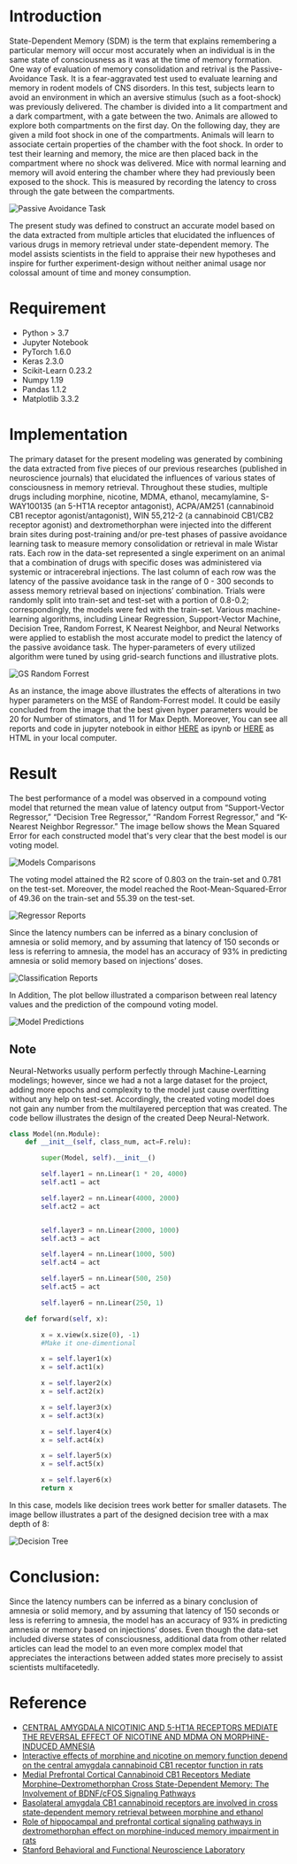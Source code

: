 # Introduction
State-Dependent Memory (SDM) is the term that explains remembering a particular memory will occur most accurately when an individual is in the same state of consciousness as it was at the time of memory formation. One way of evaluation of memory consolidation and retrival is the Passive-Avoidance Task. It is a fear-aggravated test used to evaluate learning and memory in rodent models of CNS disorders. In this test, subjects learn to avoid an environment in which an aversive stimulus (such as a foot-shock) was previously delivered. The chamber is divided into a lit compartment and a dark compartment, with a gate between the two. Animals are allowed to explore both compartments on the first day. On the following day, they are given a mild foot shock in one of the compartments. Animals will learn to associate certain properties of the chamber with the foot shock. In order to test their learning and memory, the mice are then placed back in the compartment where no shock was delivered. Mice with normal learning and memory will avoid entering the chamber where they had previously been exposed to the shock. This is measured by recording the latency to cross through the gate between the compartments.

![Passive Avoidance Task](https://github.com/pmadinei/SDM-Model/blob/master/Results/PAT.png)

The present study was defined to construct an accurate model based on the data extracted from multiple articles that elucidated the influences of various drugs in memory retrieval under state-dependent memory. The model assists scientists in the field to appraise their new hypotheses and inspire for further experiment-design without neither animal usage nor colossal amount of time and money consumption.

# Requirement
* Python > 3.7
* Jupyter Notebook
* PyTorch 1.6.0
* Keras 2.3.0
* Scikit-Learn 0.23.2
* Numpy 1.19
* Pandas 1.1.2
* Matplotlib 3.3.2

# Implementation
The primary dataset for the present modeling was generated by combining the data extracted from five pieces of our previous researches (published in neuroscience journals) that elucidated the influences of various states of consciousness in memory retrieval. Throughout these studies, multiple drugs including morphine, nicotine, MDMA, ethanol, mecamylamine, S-WAY100135 (an 5-HT1A receptor antagonist), ACPA/AM251 (cannabinoid CB1 receptor agonist/antagonist), WIN 55,212-2 (a cannabinoid CB1/CB2 receptor agonist) and dextromethorphan were injected into the different brain sites during post-training and/or pre-test phases of passive avoidance learning task to measure memory consolidation or retrieval in male Wistar rats. Each row in the data-set represented a single experiment on an animal that a combination of drugs with specific doses was administered via systemic or intracerebral injections. The last column of each row was the latency of the passive avoidance task in the range of 0 - 300 seconds to assess memory retrieval based on injections’ combination. Trials were randomly split into train-set and test-set with a portion of 0.8-0.2; correspondingly, the models were fed with the train-set. Various machine-learning algorithms, including Linear Regression, Support-Vector Machine, Decision Tree, Random Forrest, K Nearest Neighbor, and Neural Networks were applied to establish the most accurate model to predict the latency of the passive avoidance task. The hyper-parameters of every utilized algorithm were tuned by using grid-search functions and illustrative plots.

![GS Random Forrest](https://github.com/pmadinei/SDM-Model/blob/master/Results/Random%20Forrest%20GS.png)

As an instance, the image above illustrates the effects of alterations in two hyper parameters on the MSE of Random-Forrest model. It could be easily concluded from the image that the best given hyper parameters would be 20 for Number of stimators, and 11 for Max Depth. Moreover, You can see all reports and code in jupyter notebook in eithor [HERE](https://github.com/pmadinei/SDM-Model/blob/master/SDL%20Model.ipynb) as ipynb or [HERE](https://github.com/pmadinei/SDM-Model/blob/master/Code%20in%20HTML.html) as HTML in your local computer.

# Result
The best performance of a model was observed in a compound voting model that returned the mean value of latency output from “Support-Vector Regressor,” “Decision Tree Regressor,” “Random Forrest Regressor,” and “K-Nearest Neighbor Regressor.” The image bellow shows the Mean Squared Error for each constructed model that's very clear that the best model is our voting model.

![Models Comparisons](https://github.com/pmadinei/SDM-Model/blob/master/Results/Models%20Comparison.png)

The voting model attained the R2 score of 0.803 on the train-set and 0.781 on the test-set. Moreover, the model reached the Root-Mean-Squared-Error of 49.36 on the train-set and 55.39 on the test-set. 

![Regressor Reports](https://github.com/pmadinei/SDM-Model/blob/master/Results/Best%20Model%20Reports.png)

Since the latency numbers can be inferred as a binary conclusion of amnesia or solid memory, and by assuming that latency of 150 seconds or less is referring to amnesia, the model has an accuracy of 93% in predicting amnesia or solid memory based on injections’ doses.

![Classification Reports](https://github.com/pmadinei/SDM-Model/blob/master/Results/Classification%20Report.png)

In Addition, The plot bellow illustrated a comparison between real latency values and the prediction of the compound voting model.

![Model Predictions](https://github.com/pmadinei/SDM-Model/blob/master/Results/Best%20Model%20Predictions.png)

## Note
Neural-Networks usually perform perfectly through Machine-Learning modelings; however, since we had a not a large dataset for the project, adding more epochs and complexity to the model just cause overfitting without any help on test-set. Accordingly, the created voting model does not gain any number from the multilayered perception that was created. The code bellow illustrates the design of the created Deep Neural-Network.

```Python
class Model(nn.Module):
    def __init__(self, class_num, act=F.relu):

        super(Model, self).__init__()

        self.layer1 = nn.Linear(1 * 20, 4000)
        self.act1 = act

        self.layer2 = nn.Linear(4000, 2000)
        self.act2 = act


        self.layer3 = nn.Linear(2000, 1000)
        self.act3 = act

        self.layer4 = nn.Linear(1000, 500)
        self.act4 = act

        self.layer5 = nn.Linear(500, 250)
        self.act5 = act

        self.layer6 = nn.Linear(250, 1)

    def forward(self, x):

        x = x.view(x.size(0), -1)
        #Make it one-dimentional

        x = self.layer1(x)
        x = self.act1(x)

        x = self.layer2(x)
        x = self.act2(x)

        x = self.layer3(x)
        x = self.act3(x)

        x = self.layer4(x)
        x = self.act4(x)

        x = self.layer5(x)
        x = self.act5(x)

        x = self.layer6(x)
        return x
```

In this case, models like decision trees work better for smaller datasets. The image bellow illustrates a part of the designed decision tree with a max depth of 8:

![Decision Tree](https://github.com/pmadinei/SDM-Model/blob/master/Results/Decision%20Tree.png)

# Conclusion: 
Since the latency numbers can be inferred as a binary conclusion of amnesia or solid memory, and by assuming that latency of 150 seconds or less is referring to amnesia, the model has an accuracy of 93% in predicting amnesia or memory based on injections’ doses. Even though the data-set included diverse states of consciousness, additional data from other related articles can lead the model to an even more complex model that appreciates the interactions between added states more precisely to assist scientists multifacetedly.

# Reference
* [CENTRAL AMYGDALA NICOTINIC AND 5-HT1A RECEPTORS MEDIATE THE REVERSAL EFFECT OF NICOTINE AND MDMA ON MORPHINE-INDUCED AMNESIA](https://www.sciencedirect.com/science/article/abs/pii/S0306452214005776)
* [Interactive effects of morphine and nicotine on memory function depend on the central amygdala cannabinoid CB1 receptor function in rats](https://www.sciencedirect.com/science/article/abs/pii/S0278584617304554)
* [Medial Prefrontal Cortical Cannabinoid CB1 Receptors Mediate Morphine–Dextromethorphan Cross State-Dependent Memory: The Involvement of BDNF/cFOS Signaling Pathways](https://www.sciencedirect.com/science/article/abs/pii/S0306452218306754)
* [Basolateral amygdala CB1 cannabinoid receptors are involved in cross state-dependent memory retrieval between morphine and ethanol](https://www.sciencedirect.com/science/article/pii/S0091305716301083)
* [Role of hippocampal and prefrontal cortical signaling pathways in dextromethorphan effect on morphine-induced memory impairment in rats](https://www.sciencedirect.com/science/article/abs/pii/S1074742715002245)
* [Stanford Behavioral and Functional Neuroscience Laboratory](https://med.stanford.edu/sbfnl/services/bm/lm/bml-passive.html)
